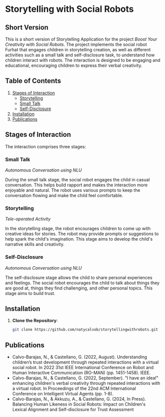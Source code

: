# Storytelling with Social Robots
## Short Version 

This is a short version of Storytelling Application for the project *Boost Your Creativity with Social Robots*. The project implements the social robot Furhat that engages children in storytelling creation, as well as different 
activities such as a small talk and self-disclosure task, to understand how children interact with robots.
The interaction is designed to be engaging and educational, encouraging children to express their verbal creativity.

## Table of Contents
1. [Stages of Interaction](#stages-of-interaction)
    - [Storytelling](#storytelling)
    - [Small Talk](#small-talk)
    - [Self-Disclosure](#self-disclosure)
2. [Installation](#installation)
3. [Publications](#publications)


## Stages of Interaction
The interaction comprises three stages: 

### Small Talk
*Autonomous Conversation using NLU* 

During the small talk stage, the social robot engages the child in casual conversation. 
This helps build rapport and makes the interaction more enjoyable and natural. 
The robot uses various prompts to keep the conversation flowing and make the child feel comfortable.

### Storytelling
*Tele-operated Activity*

In the storytelling stage, the robot encourages children to come up with creative ideas for stories. 
The robot may provide prompts or suggestions to help spark the child's imagination. This stage aims to develop 
the child's narrative skills and creativity.

### Self-Disclosure
*Autonomous Conversation using NLU*

The self-disclosure stage allows the child to share personal experiences and feelings. The social robot encourages 
the child to talk about things they are good at, things they find challenging, and other personal topics. 
This stage aims to build trust.

## Installation
1. **Clone the Repository**:
    ```sh
    git clone https://github.com/natycalvob/storytellingwithrobots.git
    ```

## Publications
- Calvo-Barajas, N., & Castellano, G. (2022, August). Understanding children’s trust development through repeated interactions with a virtual social robot. In 2022 31st IEEE International Conference on Robot and Human Interactive Communication (RO-MAN) (pp. 1451-1458). IEEE.
- Calvo-Barajas, N., & Castellano, G. (2022, September). "I have an idea!" enhancing children's verbal creativity through repeated interactions with a virtual robot. In Proceedings of the 22nd ACM International Conference on Intelligent Virtual Agents (pp. 1-8).
- Calvo-Barajas, N., & Akkuzu, A., & Castellano, G. (2024, In Press). Balancing Human Likeness in Social Robots: Impact on Children's Lexical Alignment and Self-disclosure for Trust Assessment






